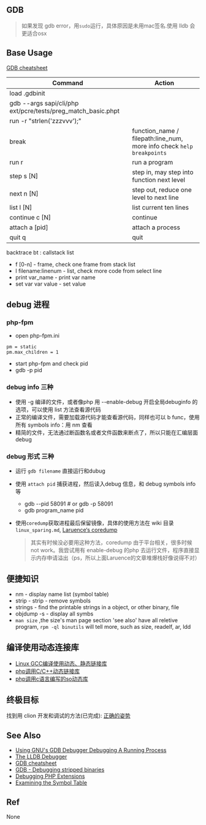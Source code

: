 GDB
---
> 如果发现 gdb error，用`sudo`运行，具体原因是未用mac签名.使用 lldb 会更适合osx

## Base Usage
[GDB cheatsheet](http://darkdust.net/files/GDB%20Cheat%20Sheet.pdf)

| Command | Action |
| --- | --- |
| load .gdbinit     | |
| gdb --args sapi/cli/php ext/pcre/tests/preg_match_basic.phpt | |
| run -r "strlen('zzzvvv');" | |
| break |  function_name / filepath:line_num, more info check `help breakpoints` |
| run r | run a program |
| step s [N] | step in, may step into function next level |
| next n [N] | step out, reduce one level to next line  |
| list l [N] | list current ten lines |
| continue c [N] | continue |
| attach a [pid] | attach a process |
| quit q | quit |

backtrace bt : callstack list 
- f [0-n] - frame, check one frame from stack list
- l filename:linenum - list, check more code from select line
- print var_name - print var name
- set var var value - set value


## debug 进程

### php-fpm
- open php-fpm.ini
```
pm = static
pm.max_children = 1
```
- start php-fpm and check pid
- gdb -p pid

### debug info 三种
- 使用 -g 编译的文件，或者像php 用 --enable-debug 开启全局debuginfo 的选项，可以使用 list 方法查看源代码
- 正常的编译文件，需要加载源代码才能查看源代码，同样也可以 b func，使用所有 symbols info：用 nm 查看
- 精简的文件，无法通过断函数名或者文件函数来断点了，所以只能在汇编层面debug

### debug 形式 三种
- 运行 `gdb filename` 直接运行和dubug
- 使用 `attach pid` 捕获进程，然后读入debug 信息，和 debug symbols info 等
    - gdb --pid 58091 # or gdb -p 58091
    - gdb program_name pid
- 使用`coredump`获取进程最后保留镜像，具体的使用方法在 wiki 目录 `linux_sparing.md`, [Laruence‘s coredump](http://www.laruence.com/2011/06/23/2057.html)

    > 其实有时候没必要用这种方法，coredump 由于平台相关，很多时候 not work。我尝试用有 enable-debug 的php 去运行文件，程序直接显示内存申请溢出（ps，所以上面Laruence的文章堆爆栈好像说得不对）


## 便捷知识
- nm      - display name list (symbol table)
- strip   - strip - remove symbols
- strings - find the printable strings in a object, or other binary, file
- objdump -s - display all symbs
- `man size` ,the size's man page section 'see also' have all reletive program, `rpm -ql binutils` will tell more, such as size, readelf, ar, ldd

## 编译使用动态连接库
- [Linux GCC编译使用动态、静态链接库](http://blog.csdn.net/a600423444/article/details/7206015)
- [php调用C/C++动态链接库](http://www.jianshu.com/p/9a64df6bb7af)
- [php调用c语言编写的so动态库](http://blog.csdn.net/wzhwho/article/details/6949297)

## 终极目标
找到用 clion 开发和调试的方法(已完成): [正确的姿势](https://segmentfault.com/q/1010000004360090)

## See Also
- [Using GNU's GDB Debugger Debugging A Running Process](http://dirac.org/linux/gdb/06-Debugging_A_Running_Process.php)
- [The LLDB Debugger](http://lldb.llvm.org/lldb-gdb.html)
- [GDB cheatsheet](http://darkdust.net/files/GDB%20Cheat%20Sheet.pdf)
- [GDB - Debugging stripped binaries](http://felix.abecassis.me/2012/08/gdb-debugging-stripped-binaries/)
- [Debugging PHP Extensions](https://github.com/rcousens/packer-php7-dev/blob/master/doc/02-debug-php-extension.md)
- [Examining the Symbol Table](https://ftp.gnu.org/old-gnu/Manuals/gdb-5.1.1/html_node/gdb_109.html)


## Ref
None
